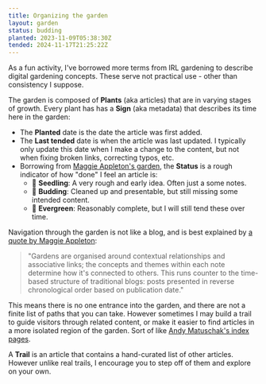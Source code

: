 ```yaml
---
title: Organizing the garden
layout: garden
status: budding
planted: 2023-11-09T05:38:30Z
tended: 2024-11-17T21:25:22Z
---
```


As a fun activity, I've borrowed more terms from IRL gardening to describe digital gardening concepts. These serve not practical use - other than consistency I suppose.

The garden is composed of __Plants__ (aka articles) that are in varying stages of growth. Every plant has has a __Sign__ (aka metadata) that describes its time here in the garden:
- The __Planted__ date is the date the article was first added. 
- The __Last tended__ date is when the article was last updated. I typically only update this date when I make a change to the content, but not when fixing broken links, correcting typos, etc.
- Borrowing from [Maggie Appleton's garden](https://maggieappleton.com/garden-history#3-imperfection--learning-in-public), the __Status__ is a rough indicator of how "done" I feel an article is:
  - 🌱 __Seedling__: A very rough and early idea. Often just a some notes.
  - 🌿 __Budding__: Cleaned up and presentable, but still missing some intended content.
  - 🌳 __Evergreen__: Reasonably complete, but I will still tend these over time.

Navigation through the garden is not like a blog, and is best explained by [a quote by Maggie Appleton](https://maggieappleton.com/garden-history#1-topography-over-timelines):

> "Gardens are organised around contextual relationships and associative links; the concepts and themes within each note determine how it's connected to others.
> This runs counter to the time-based structure of traditional blogs: posts presented in reverse chronological order based on publication date."

This means there is no one entrance into the garden, and there are not a finite list of paths that you can take. However sometimes I may build a trail to guide visitors through related content, or make it easier to find articles in a more isolated region of the garden. Sort of like [Andy Matuschak's index pages](https://notes.andymatuschak.org/z2qjVZKqSqrqkhFhvUpPDtd).

A __Trail__ is an article that contains a hand-curated list of other articles. However unlike real trails, I encourage you to step off of them and explore on your own.

<!-- TODO: trail examples -->

<!-- Organization terms, garden themed: path, plot, bed, trail, cluster, patch, sign post  -->

<!-- TODO: more thoughts on how to organize gardens once this one grows larger -->